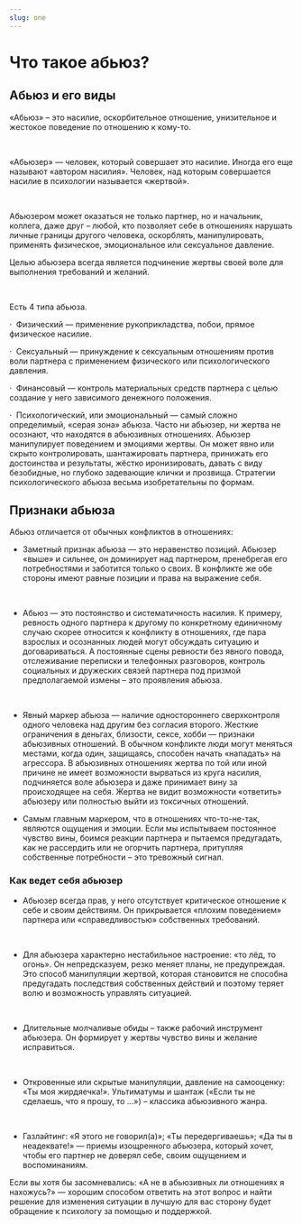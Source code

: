 ```yaml
---
slug: one
---
```

# Что такое абьюз? 

## Абьюз и его виды

«Абьюз» – это насилие, оскорбительное отношение, унизительное и жестокое поведение по отношению к кому-то.

 

«Абьюзер» — человек, который совершает это насилие. Иногда его еще называют «автором насилия». Человек, над которым совершается насилие в психологии называется «жертвой».

 

Абьюзером может оказаться не только партнер, но и начальник, коллега, даже друг – любой, кто позволяет себе в отношениях нарушать личные границы другого человека, оскорблять, манипулировать, применять физическое, эмоциональное или сексуальное давление.

Целью абьюзера всегда является подчинение жертвы своей воле для выполнения требований и желаний.

 

Есть 4 типа абьюза.

·  Физический — применение рукоприкладства, побои, прямое физическое насилие.

·  Сексуальный — принуждение к сексуальным отношениям против воли партнера с применением физического или психологического давления.

·  Финансовый — контроль материальных средств партнера с целью создание у него зависимого денежного положения.

·  Психологический, или эмоциональный — самый сложно определимый, «серая зона» абьюза. Часто ни абьюзер, ни жертва не осознают, что находятся в абьюзивных отношениях. Абьюзер манипулирует поведением и эмоциями жертвы. Он может явно или скрыто контролировать, шантажировать партнера, принижать его достоинства и результаты, жёстко иронизировать, давать с виду безобидные, но глубоко задевающие клички и прозвища. Стратегии психологического абьюза весьма изобретательны по формам.

## Признаки абьюза

Абьюз отличается от обычных конфликтов в отношениях:

* Заметный признак абьюза — это неравенство позиций. Абьюзер «выше» и сильнее, он доминирует над партнером, пренебрегая его потребностями и заботится только о своих. В конфликте же обе стороны имеют равные позиции и права на выражение себя.

 

* Абьюз — это постоянство и систематичность насилия. К примеру, ревность одного партнера к другому по конкретному единичному случаю скорее относится к конфликту в отношениях, где пара взрослых и осознанных людей могут обсуждать ситуацию и договариваться. А постоянные сцены ревности без явного повода, отслеживание переписки и телефонных разговоров, контроль социальных и дружеских связей партнера под призмой предполагаемой измены – это проявления абьюза.

 

* Явный маркер абьюза — наличие одностороннего сверхконтроля одного человека над другим без согласия второго. Жесткие ограничения в деньгах, близости, сексе, хобби — признаки абьюзивных отношений. В обычном конфликте люди могут меняться местами, когда один, защищаясь, способен начать «нападать» на агрессора. В абьюзивных отношениях жертва по той или иной причине не имеет возможности вырваться из круга насилия, подчиняется воле абьюзера и даже принимает вину за происходящее на себя. Жертва не видит возможности «ответить» абьюзеру или полностью выйти из токсичных отношений. 



* Самым главным маркером, что в отношениях что-то-не-так, являются ощущения и эмоции. Если мы испытываем постоянное чувство вины, боимся реакции партнера и пытаемся предугадать, как не рассердить или не огорчить партнера, притупляя собственные потребности – это тревожный сигнал.

### Как ведет себя абьюзер

* Абьюзер всегда прав, у него отсутствует критическое отношение к себе и своим действиям. Он прикрывается «плохим поведением» партнера или «справедливостью» собственных требований.

 

* Для абьюзера характерно нестабильное настроение: «то лёд, то огонь». Он непредсказуем, резко меняет планы, не предупреждая. Это способ манипуляции жертвой, которая становится не способна предугадать последствия собственных действий и поэтому теряет волю и возможность управлять ситуацией.

 

* Длительные молчаливые обиды – также рабочий инструмент абьюзера. Он формирует у жертвы чувство вины и желание исправиться.

 

* Откровенные или скрытые манипуляции, давление на самооценку: «Ты моя жирдяечка!». Ультиматумы и шантаж («Если ты не сделаешь, что я прошу, то …») – классика абьюзивного жанра.

 

* Газлайтинг: «Я этого не говорил(а)»; «Ты передергиваешь»; «Да ты в неадеквате!» — приемы изощренного абьюзера, который хочет, чтобы его партнер не доверял себе, своим ощущением и воспоминаниям.



Если вы хотя бы засомневались: «А не в абьюзивных ли отношениях я нахожусь?» — хорошим способом ответить на этот вопрос и найти решение для изменения ситуации в лучшую для вас сторону будет обращение к психологу за помощью и поддержкой.